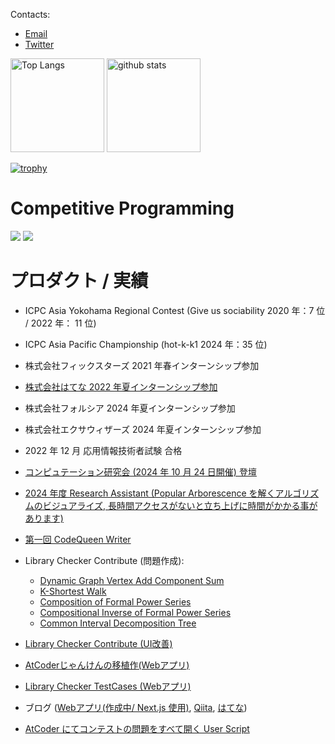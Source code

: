 Contacts:

- [Email](<mailto:hotmanww@gmail.com>)
- [Twitter](https://twitter.com/hotmanww)

<p align="left"> 
  <img alt="Top Langs" height="150px" src="https://github-readme-stats.vercel.app/api/top-langs/?username=hotman78&layout=compact&count_private=true&show_icons=true&theme=onedark" />
  <img alt="github stats" height="150px" src="https://github-readme-stats.vercel.app/api?username=hotman78&count_private=true&show_icons=true&show_icons=true&theme=onedark" />
</p>

[![trophy](https://github-profile-trophy.vercel.app/?username=hotman78&theme=onedark&column=7
)](https://github.com/ryo-ma/github-profile-trophy)

# Competitive Programming
<a href="https://atcoder.jp/users/hotman78" target="_blank" title="hotman78"><img src="https://img.shields.io/endpoint?url=https%3A%2F%2Fatcoder-badges.now.sh%2Fapi%2Fatcoder%2Fjson%2Fhotman78" /></a>
<a href="https://codeforces.com/profile/hotman78" target="_blank" title="hotman78"><img src="https://img.shields.io/endpoint?url=https%3A%2F%2Fatcoder-badges.now.sh%2Fapi%2Fcodeforces%2Fjson%2Fhotman78" /></a>

# プロダクト / 実績
- ICPC Asia Yokohama Regional Contest (Give us sociability 2020 年：7 位 / 2022 年： 11 位)
- ICPC Asia Pacific Championship (hot-k-k1 2024 年：35 位)
- 株式会社フィックスターズ 2021 年春インターンシップ参加
- [株式会社はてな 2022 年夏インターンシップ参加](https://hotman78.hatenablog.com/entry/2022/09/24/125850)
- 株式会社フォルシア 2024 年夏インターンシップ参加
- 株式会社エクサウィザーズ 2024 年夏インターンシップ参加
- 2022 年 12 月 応用情報技術者試験 合格
- [コンピュテーション研究会 (2024 年 10 月 24 日開催) 登壇](https://ken.ieice.org/ken/program/index.php?tgs_regid=7d8af2af309058a62dbfb133b2f208458e2dee3966c84402db2bdcb483d68000&tgid=IEICE-COMP)
- [2024 年度 Research Assistant (Popular Arborescence を解くアルゴリズムのビジュアライズ, 長時間アクセスがないと立ち上げに時間がかかる事があります)](https://popular-arborescence.streamlit.app/)
- [第一回 CodeQueen Writer](https://atcoder.jp/contests/codequeen2023-final-open)
- Library Checker Contribute (問題作成):
  - [Dynamic Graph Vertex Add Component Sum](https://judge.yosupo.jp/problem/dynamic_graph_vertex_add_component_sum)
  - [K-Shortest Walk](https://judge.yosupo.jp/problem/k_shortest_walk)
  - [Composition of Formal Power Series](https://judge.yosupo.jp/problem/composition_of_formal_power_series)
  - [Compositional Inverse of Formal Power Series](https://judge.yosupo.jp/problem/compositional_inverse_of_formal_power_series)
  - [Common Interval Decomposition Tree](https://judge.yosupo.jp/problem/common_interval_decomposition_tree)
- [Library Checker Contribute (UI改善)](https://github.com/yosupo06/library-checker-frontend/issues/163)

- [AtCoderじゃんけんの移植作(Webアプリ)](https://hotman78.github.io/atcoder-janken/)
- [Library Checker TestCases (Webアプリ)](https://library-checker-testcases.hotman78.com/)
- ブログ ([Webアプリ(作成中/ Next.js 使用)](https://blog.hotman78.com/), [Qiita](https://qiita.com/hotman78), [はてな](https://hotman78.hatenablog.com/))
- [AtCoder にてコンテストの問題をすべて開く User Script](https://greasyfork.org/ja/scripts/387471-atcoder-all-open)
